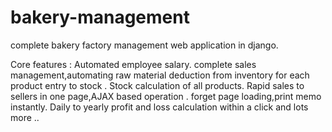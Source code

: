 # bakery-management
complete bakery factory management web application in django.


Core features : Automated employee salary.
complete sales management,automating raw material deduction from inventory for each product entry to stock .
Stock calculation of all products.
Rapid sales to sellers in one page,AJAX based operation .
forget page loading,print memo instantly.
Daily to yearly profit and loss calculation within a click and lots more ..
